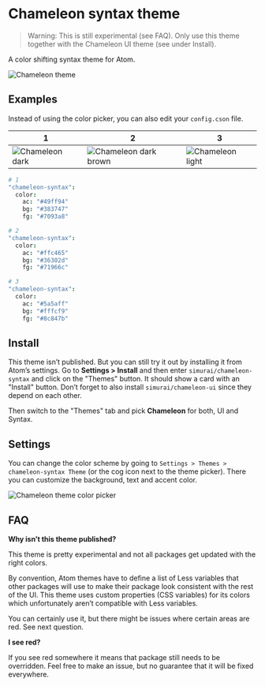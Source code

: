 # Chameleon syntax theme

> Warning: This is still experimental (see FAQ). Only use this theme together with the Chameleon UI theme (see under Install).

A color shifting syntax theme for Atom.

![Chameleon theme](https://cloud.githubusercontent.com/assets/378023/20452572/64e8d14a-ae50-11e6-8fb4-137d2e85ea1f.gif)


## Examples

Instead of using the color picker, you can also edit your `config.cson` file.

1 | 2 | 3
--- | --- | ---
![Chameleon dark](https://cloud.githubusercontent.com/assets/378023/20453670/c7a97de2-ae6f-11e6-96bf-405f418cc90a.png) | ![Chameleon dark brown](https://cloud.githubusercontent.com/assets/378023/20453672/d05a6410-ae6f-11e6-9778-283a9ce1a13b.png) | ![Chameleon light](https://cloud.githubusercontent.com/assets/378023/20453674/d644d504-ae6f-11e6-8d38-3d3dec2c902b.png)


```cson
# 1
"chameleon-syntax":
  color:
    ac: "#49ff94"
    bg: "#383747"
    fg: "#7093a8"

# 2
"chameleon-syntax":
  color:
    ac: "#ffc465"
    bg: "#36302d"
    fg: "#71966c"

# 3
"chameleon-syntax":
  color:
    ac: "#5a5aff"
    bg: "#fffcf9"
    fg: "#8c847b"
```


## Install

This theme isn’t published. But you can still try it out by installing it from Atom’s settings. Go to __Settings > Install__ and then enter `simurai/chameleon-syntax` and click on the "Themes" button. It should show a card with an "Install" button. Don’t forget to also install `simurai/chameleon-ui` since they depend on each other.

Then switch to the "Themes" tab and pick **Chameleon** for both, UI and Syntax.


## Settings

You can change the color scheme by going to `Settings > Themes > chameleon-syntax Theme` (or the cog icon next to the theme picker). There you can customize the background, text and accent color.

![Chameleon theme color picker](https://cloud.githubusercontent.com/assets/378023/20452184/6903a7cc-ae47-11e6-9fa1-6fa9e72caa42.png)


## FAQ

__Why isn’t this theme published?__

This theme is pretty experimental and not all packages get updated with the right colors.

By convention, Atom themes have to define a list of Less variables that other packages will use to make their package look consistent with the rest of the UI. This theme uses custom properties (CSS variables) for its colors which unfortunately aren’t compatible with Less variables.

You can certainly use it, but there might be issues where certain areas are red. See next question.

__I see red?__

If you see red somewhere it means that package still needs to be overridden. Feel free to make an issue, but no guarantee that it will be fixed everywhere.

